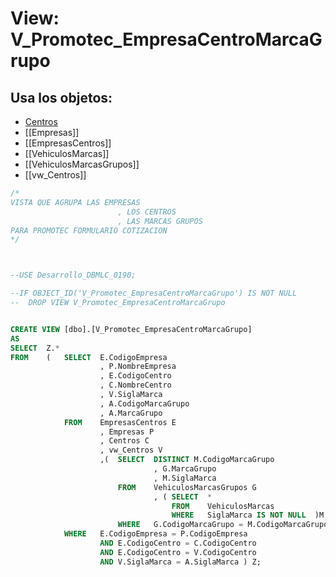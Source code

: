 # View: V_Promotec_EmpresaCentroMarcaGrupo

## Usa los objetos:
- [Centros](Centros.md)
- [[Empresas]]
- [[EmpresasCentros]]
- [[VehiculosMarcas]]
- [[VehiculosMarcasGrupos]]
- [[vw_Centros]]

```sql
/* 
VISTA QUE AGRUPA LAS EMPRESAS
						, LOS CENTROS
						, LAS MARCAS GRUPOS
PARA PROMOTEC FORMULARIO COTIZACION  
*/



--USE Desarrollo_DBMLC_0190;

--IF OBJECT_ID('V_Promotec_EmpresaCentroMarcaGrupo') IS NOT NULL
--	DROP VIEW V_Promotec_EmpresaCentroMarcaGrupo


CREATE VIEW [dbo].[V_Promotec_EmpresaCentroMarcaGrupo]
AS
SELECT	Z.*
FROM	(	SELECT	E.CodigoEmpresa
					, P.NombreEmpresa
					, E.CodigoCentro
					, C.NombreCentro
					, V.SiglaMarca
					, A.CodigoMarcaGrupo
					, A.MarcaGrupo
			FROM	EmpresasCentros E
					, Empresas P
					, Centros C
					, vw_Centros V
					,(	SELECT	DISTINCT M.CodigoMarcaGrupo
								, G.MarcaGrupo
								, M.SiglaMarca
						FROM	VehiculosMarcasGrupos G
								, ( SELECT	*
									FROM	VehiculosMarcas
									WHERE	SiglaMarca IS NOT NULL	)M
						WHERE	G.CodigoMarcaGrupo = M.CodigoMarcaGrupo	)A
			WHERE	E.CodigoEmpresa = P.CodigoEmpresa 
					AND E.CodigoCentro = C.CodigoCentro 
					AND E.CodigoCentro = V.CodigoCentro 
					AND V.SiglaMarca = A.SiglaMarca	) Z;

```
